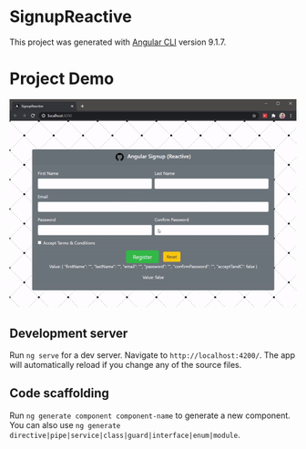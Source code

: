 # SignupReactive

This project was generated with [Angular CLI](https://github.com/angular/angular-cli) version 9.1.7.

# Project Demo

![Demo](./src/assets/output.gif)

## Development server

Run `ng serve` for a dev server. Navigate to `http://localhost:4200/`. The app will automatically reload if you change any of the source files.

## Code scaffolding

Run `ng generate component component-name` to generate a new component. You can also use `ng generate directive|pipe|service|class|guard|interface|enum|module`.
